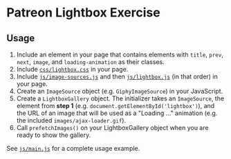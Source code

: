 # Patreon Lightbox Exercise

## Usage

1. Include an element in your page that contains elements with `title`, `prev`, `next`, `image`, and `loading-animation` as their classes.
2. Include [`css/lightbox.css`](css/lightbox.css) in your page.
3. Include [`js/image-sources.js`](js/image-sources.js) and then [`js/lightbox.js`](js/lightbox.js) (in that order) in your page.
4. Create an `ImageSource` object (e.g. `GiphyImageSource`) in your JavaScript.
5. Create a `LightboxGallery` object. The initializer takes an `ImageSource`, the element from **step 1** (e.g. `document.getElementById('lightbox')`), and the URL of an image that will be used as a "Loading ..." animation (e.g. the included `images/ajax-loader.gif`).
6. Call `prefetchImages()` on your LightboxGallery object when you are ready to show the gallery.

See [`js/main.js`](js/main.js) for a complete usage example.
